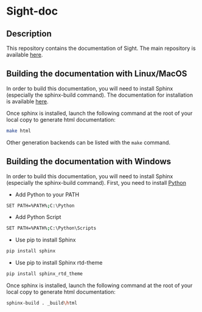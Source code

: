 # Sight-doc

## Description

This repository contains the documentation of Sight.
The main repository is available [here](https://git.ircad.fr/Sight/sight).

## Building the documentation with Linux/MacOS

In order to build this documentation, you will need to install Sphinx (especially the sphinx-build command).
The documentation for installation is available [here](http://www.sphinx-doc.org/en/stable/install.html).

Once sphinx is installed, launch the following command at the root of your local copy to generate html documentation:

```bash
make html
```

Other generation backends can be listed with the `make` command.

## Building the documentation with Windows

In order to build this documentation, you will need to install Sphinx (especially the sphinx-build command).
First, you need to install [Python](https://www.python.org/downloads/)

- Add Python to your PATH

```bash
SET PATH=%PATH%;C:\Python
```

- Add Python Script

```bash
SET PATH=%PATH%;C:\Python\Scripts
```

- Use pip to install Sphinx

```bash
pip install sphinx
```

- Use pip to install Sphinx rtd-theme

```bash
pip install sphinx_rtd_theme
```

Once sphinx is installed, launch the following command at the root of your local copy to generate html documentation:

```bash
sphinx-build . _build\html
```
